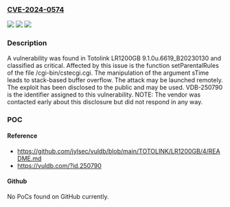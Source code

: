 ### [CVE-2024-0574](https://cve.mitre.org/cgi-bin/cvename.cgi?name=CVE-2024-0574)
![](https://img.shields.io/static/v1?label=Product&message=LR1200GB&color=blue)
![](https://img.shields.io/static/v1?label=Version&message=%3D%209.1.0u.6619_B20230130%20&color=brighgreen)
![](https://img.shields.io/static/v1?label=Vulnerability&message=CWE-121%20Stack-based%20Buffer%20Overflow&color=brighgreen)

### Description

A vulnerability was found in Totolink LR1200GB 9.1.0u.6619_B20230130 and classified as critical. Affected by this issue is the function setParentalRules of the file /cgi-bin/cstecgi.cgi. The manipulation of the argument sTime leads to stack-based buffer overflow. The attack may be launched remotely. The exploit has been disclosed to the public and may be used. VDB-250790 is the identifier assigned to this vulnerability. NOTE: The vendor was contacted early about this disclosure but did not respond in any way.

### POC

#### Reference
- https://github.com/jylsec/vuldb/blob/main/TOTOLINK/LR1200GB/4/README.md
- https://vuldb.com/?id.250790

#### Github
No PoCs found on GitHub currently.

